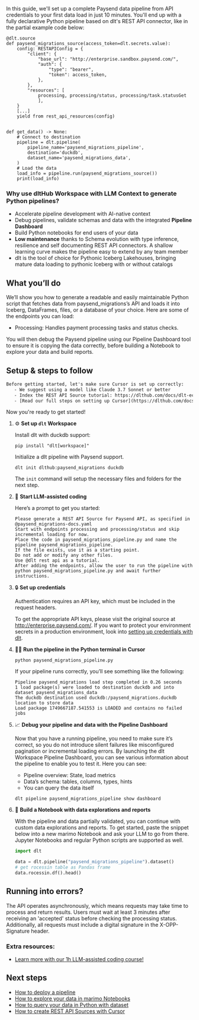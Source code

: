 In this guide, we'll set up a complete Paysend data pipeline from API credentials to your first data load in just 10 minutes. You'll end up with a fully declarative Python pipeline based on dlt's REST API connector, like in the partial example code below:

```python-outcome
@dlt.source
def paysend_migrations_source(access_token=dlt.secrets.value):
    config: RESTAPIConfig = {
        "client": {
            "base_url": "http://enterprise.sandbox.paysend.com/",
            "auth": {
                "type": "bearer",
                "token": access_token,
            },
        },
        "resources": [
            processing, processing/status, processing/task.statusGet
            ],
    }
    [...]
    yield from rest_api_resources(config)


def get_data() -> None:
    # Connect to destination
    pipeline = dlt.pipeline(
        pipeline_name='paysend_migrations_pipeline',
        destination='duckdb',
        dataset_name='paysend_migrations_data', 
    )
    # Load the data
    load_info = pipeline.run(paysend_migrations_source())
    print(load_info) 
```

### Why use dltHub Workspace with LLM Context to generate Python pipelines?

- Accelerate pipeline development with AI-native context
- Debug pipelines, validate schemas and data with the integrated **Pipeline Dashboard**
- Build Python notebooks for end users of your data
- **Low maintenance** thanks to Schema evolution with type inference, resilience and self documenting REST API connectors. A shallow learning curve makes the pipeline easy to extend by any team member
- dlt is the tool of choice for Pythonic Iceberg Lakehouses, bringing mature data loading to pythonic Iceberg with or without catalogs

## What you’ll do

We’ll show you how to generate a readable and easily maintainable Python script that fetches data from paysend_migrations’s API and loads it into Iceberg, DataFrames, files, or a database of your choice. Here are some of the endpoints you can load:

- Processing: Handles payment processing tasks and status checks.

You will then debug the Paysend pipeline using our Pipeline Dashboard tool to ensure it is copying the data correctly, before building a Notebook to explore your data and build reports.

## Setup & steps to follow

```default
Before getting started, let's make sure Cursor is set up correctly:
   - We suggest using a model like Claude 3.7 Sonnet or better
   - Index the REST API Source tutorial: https://dlthub.com/docs/dlt-ecosystem/verified-sources/rest_api/ and add it to context as **@dlt rest api**
   - [Read our full steps on setting up Cursor](https://dlthub.com/docs/dlt-ecosystem/llm-tooling/cursor-restapi#23-configuring-cursor-with-documentation)
```

Now you're ready to get started!

1. ⚙️ **Set up `dlt` Workspace**
    
    Install dlt with duckdb support:
    ```shell
    pip install "dlt[workspace]"
    ```

    Initialize a dlt pipeline with Paysend support.
    ```shell
    dlt init dlthub:paysend_migrations duckdb
    ```

    The `init` command will setup the necessary files and folders for the next step.
    
2. 🤠 **Start LLM-assisted coding**
    
    Here’s a prompt to get you started:
    
    ```prompt
    Please generate a REST API Source for Paysend API, as specified in @paysend_migrations-docs.yaml 
    Start with endpoints processing and processing/status and skip incremental loading for now. 
    Place the code in paysend_migrations_pipeline.py and name the pipeline paysend_migrations_pipeline. 
    If the file exists, use it as a starting point. 
    Do not add or modify any other files. 
    Use @dlt rest api as a tutorial. 
    After adding the endpoints, allow the user to run the pipeline with python paysend_migrations_pipeline.py and await further instructions.
    ```

    
3. 🔒 **Set up credentials** 
    
    Authentication requires an API key, which must be included in the request headers.
    
    To get the appropriate API keys, please visit the original source at http://enterprise.paysend.com/.
    If you want to protect your environment secrets in a production environment, look into [setting up credentials with dlt](https://dlthub.com/docs/walkthroughs/add_credentials).
    
4. 🏃‍♀️ **Run the pipeline in the Python terminal in Cursor**
    
    ```shell
    python paysend_migrations_pipeline.py
    ```
    
    If your pipeline runs correctly, you’ll see something like the following:
    
    ```shell
    Pipeline paysend_migrations load step completed in 0.26 seconds
    1 load package(s) were loaded to destination duckdb and into dataset paysend_migrations_data
    The duckdb destination used duckdb:/paysend_migrations.duckdb location to store data
    Load package 1749667187.541553 is LOADED and contains no failed jobs
    ```
    
5. 📈 **Debug your pipeline and data with the Pipeline Dashboard**

    Now that you have a running pipeline, you need to make sure it’s correct, so you do not introduce silent failures like misconfigured pagination or incremental loading errors. By launching the dlt Workspace Pipeline Dashboard, you can see various information about the pipeline to enable you to test it. Here you can see:
    - Pipeline overview: State, load metrics
    - Data’s schema: tables, columns, types, hints
    - You can query the data itself
    
    ```shell
    dlt pipeline paysend_migrations_pipeline show dashboard
    ```
    
6. 🐍 **Build a Notebook with data explorations and reports**

    With the pipeline and data partially validated, you can continue with custom data explorations and reports. To get started, paste the snippet below into a new marimo Notebook and ask your LLM to go from there. Jupyter Notebooks and regular Python scripts are supported as well.

    
    ```python
    import dlt

   data = dlt.pipeline("paysend_migrations_pipeline").dataset()
   # get rocessin table as Pandas frame
   data.rocessin.df().head()
    ```

## Running into errors?

The API operates asynchronously, which means requests may take time to process and return results. Users must wait at least 3 minutes after receiving an 'accepted' status before checking the processing status. Additionally, all requests must include a digital signature in the X-OPP-Signature header.

### Extra resources:

- [Learn more with our 1h LLM-assisted coding course!](https://www.youtube.com/watch?v=GGid70rnJuM)

## Next steps

- [How to deploy a pipeline](https://dlthub.com/docs/walkthroughs/deploy-a-pipeline)
- [How to explore your data in marimo Notebooks](https://dlthub.com/docs/general-usage/dataset-access/marimo)
- [How to query your data in Python with dataset](https://dlthub.com/docs/general-usage/dataset-access/dataset)
- [How to create REST API Sources with Cursor](https://dlthub.com/docs/dlt-ecosystem/llm-tooling/cursor-restapi)
